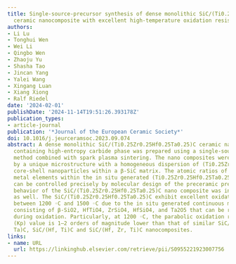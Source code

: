 ```yaml
---
title: Single-source-precursor synthesis of dense monolithic SiC/(Ti0.25Zr0.25Hf0.25Ta0.25)C
  ceramic nanocomposite with excellent high-temperature oxidation resistance
authors:
- Li Lu
- Tonghui Wen
- Wei Li
- Qingbo Wen
- Zhaoju Yu
- Shasha Tao
- Jincan Yang
- Yalei Wang
- Xingang Luan
- Xiang Xiong
- Ralf Riedel
date: '2024-02-01'
publishDate: '2024-11-14T19:51:26.393178Z'
publication_types:
- article-journal
publication: '*Journal of the European Ceramic Society*'
doi: 10.1016/j.jeurceramsoc.2023.09.074
abstract: A dense monolithic SiC/(Ti0.25Zr0.25Hf0.25Ta0.25)C ceramic nanocomposite
  containing high-entropy carbide phase was prepared using a single-source-precursor
  method combined with spark plasma sintering. The nano­ composites were characterized
  by a unique microstructure with a homogeneous dispersion of (Ti0.25Zr0.25Hf0.25Ta0.25)C@C
  core-shell nanoparticles within a β-SiC matrix. The atomic ratios of transition
  metal elements within the in situ generated (Ti0.25Zr0.25Hf0.25Ta0.25)C nanoparticles
  can be controlled precisely by molecular design of the preceramic precursors. Oxidation
  behavior of the SiC/(Ti0.25Zr0.25Hf0.25Ta0.25)C nano­ composite was investigated
  as well. The SiC/(Ti0.25Zr0.25Hf0.25Ta0.25)C exhibit excellent oxidation resistance
  between 1200 ◦C and 1500 ◦C due to the in situ generated continuous multiphase scales
  consisting of β-SiO2, HfTiO4, ZrSiO4, HfSiO4, and Ta2O5 that can be rapidly sintered
  during oxidation. Particularly, at 1200 ◦C, the parabolic oxidation rate constant
  (Kp) value is 1–2 orders of magnitude lower than that of similar SiC/HfC, SiC/ (Hf,
  Ta)C, SiC/(Hf, Ti)C and SiC/(Hf, Zr, Ti)C nanocomposites.
links:
- name: URL
  url: https://linkinghub.elsevier.com/retrieve/pii/S0955221923007756
---
```

